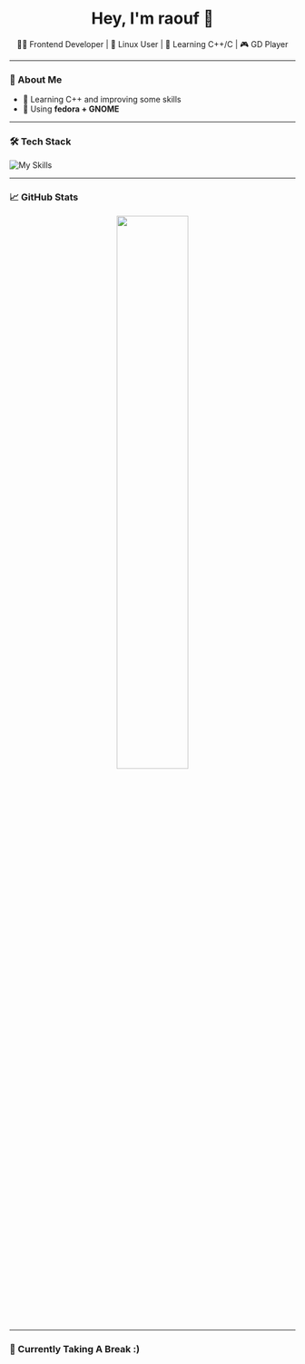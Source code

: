 <h1 align="center">Hey, I'm raouf 👋</h1>

<p align="center">
  🧑‍💻 Frontend Developer | 🐧 Linux User | 🧠 Learning C++/C | 🎮 GD Player
</p>

---

### 🚀 About Me

- 🧠 Learning C++ and improving some skills
- 🐧 Using **fedora + GNOME**
---

### 🛠️ Tech Stack

![My Skills](https://skillicons.dev/icons?i=ts,js,html,css,nodejs,mongodb,linux,fedora,git,cpp,c)

---

### 📈 GitHub Stats

<p align="center">
  <img src="https://github-readme-stats.vercel.app/api?username=raouf-can-code&show_icons=true&theme=radical" width="50%" />
</p>

---

### 🌱 Currently Taking A Break :)
